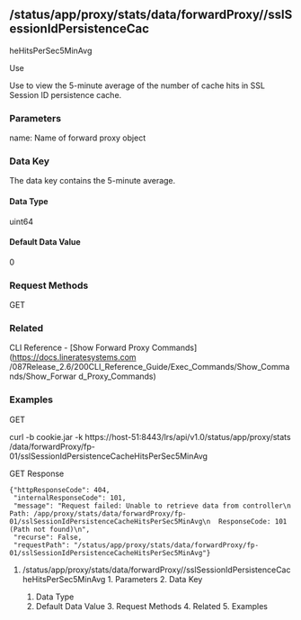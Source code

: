 ## /status/app/proxy/stats/data/forwardProxy/<name>/sslSessionIdPersistenceCac
heHitsPerSec5MinAvg

Use

Use to view the 5-minute average of the number of cache hits in SSL Session ID
persistence cache.

### Parameters

name: Name of forward proxy object

### Data Key

The data key contains the 5-minute average.

#### Data Type

uint64

#### Default Data Value

0

### Request Methods

GET

### Related

CLI Reference - [Show Forward Proxy Commands](https://docs.lineratesystems.com
/087Release_2.6/200CLI_Reference_Guide/Exec_Commands/Show_Commands/Show_Forwar
d_Proxy_Commands)

### Examples

GET

curl -b cookie.jar -k https://host-51:8443/lrs/api/v1.0/status/app/proxy/stats
/data/forwardProxy/fp-01/sslSessionIdPersistenceCacheHitsPerSec5MinAvg

GET Response

    
    
    {"httpResponseCode": 404,
     "internalResponseCode": 101,
     "message": "Request failed: Unable to retrieve data from controller\n  Path: /app/proxy/stats/data/forwardProxy/fp-01/sslSessionIdPersistenceCacheHitsPerSec5MinAvg\n  ResponseCode: 101 (Path not found)\n",
     "recurse": False,
     "requestPath": "/status/app/proxy/stats/data/forwardProxy/fp-01/sslSessionIdPersistenceCacheHitsPerSec5MinAvg"}
    

  1. /status/app/proxy/stats/data/forwardProxy/<name>/sslSessionIdPersistenceCacheHitsPerSec5MinAvg
    1. Parameters
    2. Data Key
      1. Data Type
      2. Default Data Value
    3. Request Methods
    4. Related
    5. Examples

